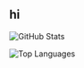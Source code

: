 ## hi
![GitHub Stats](https://github-readme-stats.vercel.app/api?username=Lisa-V-alt&show_icons=true&hide_title=true&count_private=true&hide=prs)


![Top Languages](https://github-readme-stats.vercel.app/api/top-langs/?username=Lisa-V-alt&layout=compact&theme=radical)
